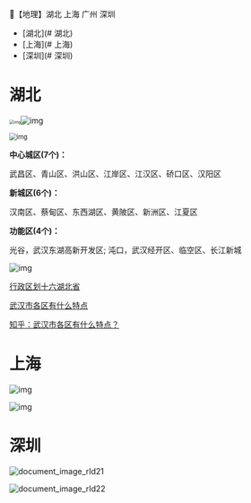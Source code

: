 🍳【地理】湖北 上海 广州 深圳

- [湖北](# 湖北)
- [上海](# 上海)
- [深圳](# 深圳)

# 湖北

<img src="img/document_image_rId11.png" alt="img" style="zoom:50%;" />![img](img/document_image_rId12.png)

<img src="img/document_image_rId13.png" alt="img" style="zoom:80%;" />

**中心城区(7个)：**

武昌区、青山区、洪山区、江岸区、江汉区、硚口区、汉阳区

**新城区(6个)：**

汉南区、蔡甸区、东西湖区、黄陂区、新洲区、江夏区

**功能区(4个)：**

光谷，武汉东湖高新开发区; 沌口，武汉经开区、临空区、长江新城

![img](img/document_image_rId14.png)

[行政区划十六湖北省](https://mp.weixin.qq.com/s/CRwHRSqd8z45-SO7c5lhHA)

[武汉市各区有什么特点](http://www.wuhan.com/travel/21798.html)

[知乎：武汉市各区有什么特点？](https://www.zhihu.com/question/328260217)

 

# 上海

![img](img/document_image_rId18.png)

 

![img](img/document_image_rId19.png)

 

# 深圳

![document_image_rId21](img/document_image_rId21.png)

![document_image_rId22](img/document_image_rId22.png)